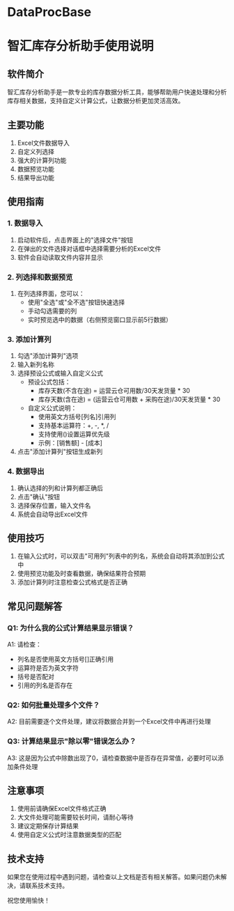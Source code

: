 # DataProcBase



# 智汇库存分析助手使用说明

## 软件简介

智汇库存分析助手是一款专业的库存数据分析工具，能够帮助用户快速处理和分析库存相关数据，支持自定义计算公式，让数据分析更加灵活高效。

## 主要功能

1. Excel文件数据导入
2. 自定义列选择
3. 强大的计算列功能
4. 数据预览功能
5. 结果导出功能

## 使用指南

### 1. 数据导入

1. 启动软件后，点击界面上的"选择文件"按钮
2. 在弹出的文件选择对话框中选择需要分析的Excel文件
3. 软件会自动读取文件内容并显示

### 2. 列选择和数据预览

1. 在列选择界面，您可以：
   - 使用"全选"或"全不选"按钮快速选择
   - 手动勾选需要的列
   - 实时预览选中的数据（右侧预览窗口显示前5行数据）

### 3. 添加计算列

1. 勾选"添加计算列"选项
2. 输入新列名称
3. 选择预设公式或输入自定义公式
   - 预设公式包括：
     * 库存天数(不含在途) = 运营云仓可用数/30天发货量 * 30
     * 库存天数(含在途) = (运营云仓可用数 + 采购在途)/30天发货量 * 30
   - 自定义公式说明：
     * 使用英文方括号[列名]引用列
     * 支持基本运算符：+, -, *, /
     * 支持使用()设置运算优先级
     * 示例：[销售额] - [成本]
4. 点击"添加计算列"按钮生成新列

### 4. 数据导出

1. 确认选择的列和计算列都正确后
2. 点击"确认"按钮
3. 选择保存位置，输入文件名
4. 系统会自动导出Excel文件

## 使用技巧

1. 在输入公式时，可以双击"可用列"列表中的列名，系统会自动将其添加到公式中
2. 使用预览功能及时查看数据，确保结果符合预期
3. 添加计算列时注意检查公式格式是否正确

## 常见问题解答

### Q1: 为什么我的公式计算结果显示错误？

A1: 请检查：

- 列名是否使用英文方括号[]正确引用
- 运算符是否为英文字符
- 括号是否配对
- 引用的列名是否存在

### Q2: 如何批量处理多个文件？

A2: 目前需要逐个文件处理，建议将数据合并到一个Excel文件中再进行处理

### Q3: 计算结果显示"除以零"错误怎么办？

A3: 这是因为公式中除数出现了0，请检查数据中是否存在异常值，必要时可以添加条件处理

## 注意事项

1. 使用前请确保Excel文件格式正确
2. 大文件处理可能需要较长时间，请耐心等待
3. 建议定期保存计算结果
4. 使用自定义公式时注意数据类型的匹配

## 技术支持

如果您在使用过程中遇到问题，请检查以上文档是否有相关解答。如果问题仍未解决，请联系技术支持。

祝您使用愉快！

